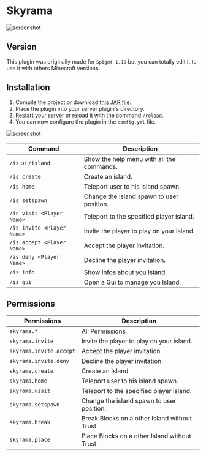 
# Skyrama

![screenshot](https://zupimages.net/up/21/27/c38w.png)

## Version

This plugin was originally made for `Spigot 1.19` but you can totally edit it to use it with others Minecraft versions.

## Installation

1. Compile the project or download [this JAR file](https://github.com/DevSnx/Skyrama/releases/download/v0.3-ALPHA/skyrama-0.3-ALPHA.jar).
2. Place the plugin into your server plugin's directory.
3. Restart your server or reload it with the command `/reload`.
4. You can now configure the plugin in the `config.yml` file.

![screenshot](http://diecrewline.de/spigot/Skyrama/Commands.png)

| Command       | Description  |
| ------------- |-------------|
| `/is` or `/island`       | Show the help menu with all the commands. |
| `/is create`      | Create an island.      |
| `/is home` | Teleport user to his island spawn.      |
| `/is setspawn` | Change the island spawn to user position. |
| `/is visit <Player Name>` | Teleport to the specified player island. |
| `/is invite <Player Name>` | Invite the player to play on your island. |
| `/is accept <Player Name>` | Accept the player invitation. |
| `/is deny <Player Name>` | Decline the player invitation. |
| `/is info` | Show infos about you Island. |
| `/is gui` | Open a Gui to manage you Island. |

## Permissions

| Permissions       | Description  |
| ------------- |-------------|
| `skyrama.*` | All Permissions |
| `skyrama.invite` | Invite the player to play on your island. |
| `skyrama.invite.accept` | Accept the player invitation. |
| `skyrama.invite.deny` | Decline the player invitation. |
| `skyrama.create` | Create an Island. |
| `skyrama.home` | Teleport user to his island spawn. |
| `skyrama.visit` | Teleport to the specified player island. |
| `skyrama.setspawn` | Change the island spawn to user position. |
| `skyrama.break` | Break Blocks on a other Island without Trust |
| `skyrama.place` | Place Blocks on a other Island without Trust |

